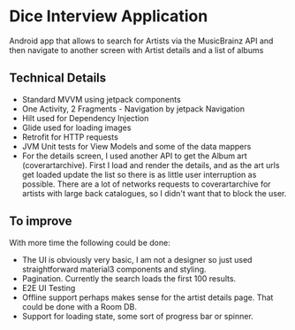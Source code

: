 # Dice Interview Application

Android app that allows to search for Artists via the MusicBrainz API and then navigate to another screen with Artist details and a list of albums

## Technical Details

- Standard MVVM using jetpack components
- One Activity, 2 Fragments - Navigation by jetpack Navigation
- Hilt used for Dependency Injection
- Glide used for loading images
- Retrofit for HTTP requests
- JVM Unit tests for View Models and some of the data mappers
- For the details screen, I used another API to get the Album art (coverartarchive). First I load and render the details, and as the art urls get loaded update the list so there is as little user interruption as possible. There are a lot of networks requests to coverartarchive for artists with large back catalogues, so I didn't want that to block the user.

## To improve

With more time the following could be done:

- The UI is obviously very basic, I am not a designer so just used straightforward material3 components and styling.
- Pagination. Currently the search loads the first 100 results.
- E2E UI Testing
- Offline support perhaps makes sense for the artist details page. That could be done with a Room DB.
- Support for loading state, some sort of progress bar or spinner.
